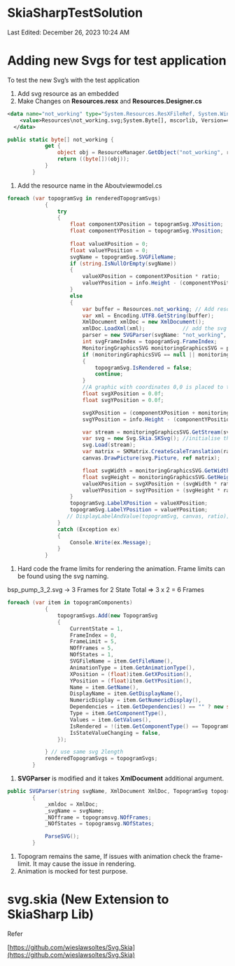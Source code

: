 # SkiaSharpTestSolution

Last Edited: December 26, 2023 10:24 AM

# Adding new Svgs for test application

To test the new Svg’s with the test application

1. Add svg resource as an embedded 
2. Make Changes on **Resources.resx**  and **Resources.Designer.cs**

```xml
<data name="not_working" type="System.Resources.ResXFileRef, System.Windows.Forms">
    <value>Resources\not_working.svg;System.Byte[], mscorlib, Version=4.0.0.0, Culture=neutral, PublicKeyToken=b77a5c561934e089</value>
  </data>
```

```csharp
public static byte[] not_working {
            get {
                object obj = ResourceManager.GetObject("not_working", resourceCulture);
                return ((byte[])(obj));
            }
        }
```

1. Add the resource name in the Aboutviewmodel.cs 

```csharp
foreach (var topogramSvg in renderedTopogramSvgs)
            {
                try
                {
                    float componentXPosition = topogramSvg.XPosition;
                    float componentYPosition = topogramSvg.YPosition;
                    
                    float valueXPosition = 0;
                    float valueYPosition = 0;
                    svgName = topogramSvg.SVGFileName;
                    if (string.IsNullOrEmpty(svgName))
                    {
                        valueXPosition = componentXPosition * ratio;
                        valueYPosition = info.Height - (componentYPosition + 35) * ratio;
                    }
                    else
                    {
                        var buffer = Resources.not_working; // Add resource here
                        var xml = Encoding.UTF8.GetString(buffer);
                        XmlDocument xmlDoc = new XmlDocument();
                        xmlDoc.LoadXml(xml);            // add the svg name
                        parser = new SVGParser(svgName: "not_working", XmlDoc: xmlDoc, topogramsvg: topogramSvg);
                        int svgFrameIndex = topogramSvg.FrameIndex;
                        MonitoringGraphicsSVG monitoringGraphicsSVG = parser.GetMonitoringGraphicsSVG();
                        if (monitoringGraphicsSVG == null || monitoringGraphicsSVG.GetFrame(svgFrameIndex) == null) // missing svg or frame
                        {
                            topogramSvg.IsRendered = false;
                            continue;
                        }
                        //A graphic with coordinates 0,0 is placed to the left edge of the screen, 45 points above the visible bottom line.
                        float svgXPosition = 0.0f;
                        float svgYPosition = 0.0f;

                        svgXPosition = (componentXPosition + monitoringGraphicsSVG.GetFrameXValue(svgFrameIndex) + monitoringGraphicsSVG.GetXValue()) * ratio;
                        svgYPosition = info.Height - (componentYPosition - monitoringGraphicsSVG.GetFrameYValue(svgFrameIndex) - monitoringGraphicsSVG.GetYValue() + 45) * ratio;

                        var stream = monitoringGraphicsSVG.GetStream(svgFrameIndex: svgFrameIndex);
                        var svg = new Svg.Skia.SKSvg(); //initialise the new library
                        svg.Load(stream);
                        var matrix = SKMatrix.CreateScaleTranslation(ratio, ratio, svgXPosition, svgYPosition);
                        canvas.DrawPicture(svg.Picture, ref matrix);

                        float svgWidth = monitoringGraphicsSVG.GetWidth();
                        float svgHeight = monitoringGraphicsSVG.GetHeight();
                        valueXPosition = svgXPosition + (svgWidth * ratio) / 2;
                        valueYPosition = svgYPosition + (svgHeight * ratio) + 35;
                    }
                    topogramSvg.LabelXPosition = valueXPosition;
                    topogramSvg.LabelYPosition = valueYPosition;
                   // DisplayLabelAndValue(topogramSvg, canvas, ratio);
                }
                catch (Exception ex)
                {
                    Console.Write(ex.Message);
                }
            }
```

1. Hard code the frame limits for rendering the animation. Frame limits can be found using the svg naming.

bsp_pump_3_2.svg → 3 Frames for 2 State
Total ⇒ 3 x 2 = 6 Frames 

```csharp
foreach (var item in topogramComponents)
            {
                topogramSvgs.Add(new TopogramSvg
                {
                    CurrentState = 1,
                    FrameIndex = 0,
                    FrameLimit = 5, 
                    NOfFrames = 5,
                    NOfStates = 1,
                    SVGFileName = item.GetFileName(),
                    AnimationType = item.GetAnimationType(),
                    XPosition = (float)item.GetXPosition(),
                    YPosition = (float)item.GetYPosition(),
                    Name = item.GetName(),
                    DisplayName = item.GetDisplayName(),
                    NumericDisplay = item.GetNumericDisplay(),
                    Dependencies = item.GetDependencies() == "" ? new string[0] : item.GetDependencies().Split(','),
                    Type = item.GetComponentType(),
                    Values = item.GetValues(),
                    IsRendered = !(item.GetComponentType() == TopogramComponentType.PASSIVE && item.GetValues().Count == 0),
                    IsStateValueChanging = false,
                });

            } // use same svg 2length
            renderedTopogramSvgs = topogramSvgs;
        }
```

1. ****SVGParser****  is modified and it takes **XmlDocument** additional argument.

```csharp
public SVGParser(string svgName, XmlDocument XmlDoc, TopogramSvg topogramsvg)
        {
            _xmldoc = XmlDoc;
            _svgName = svgName;
            _NOfframe = topogramsvg.NOfFrames;
            _NOfStates = topogramsvg.NOfStates;

            ParseSVG();
        }
```

1. Topogram remains the same, If issues with animation check the frame-limit. It may cause the issue in rendering.
2. Animation is mocked for test purpose.

# svg.skia (New Extension to SkiaSharp Lib)

Refer

[https://github.com/wieslawsoltes/Svg.Skia](https://github.com/wieslawsoltes/Svg.Skia)